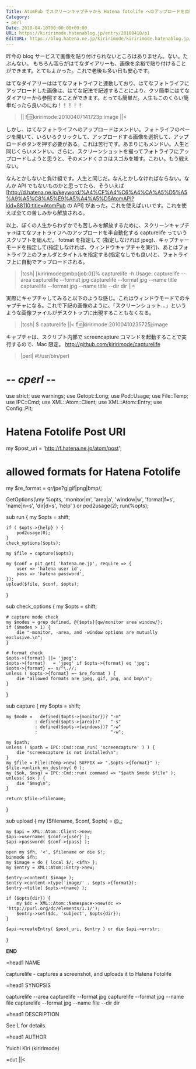 ```yaml
---
Title: AtomPub でスクリーンキャプチャから Hatena fotolife へのアップロードを自動化する
Category:
- perl
Date: 2010-04-10T00:00:00+09:00
URL: https://kiririmode.hatenablog.jp/entry/20100410/p1
EditURL: https://blog.hatena.ne.jp/kiririmode/kiririmode.hatenablog.jp/atom/entry/8454420450078211987
---
```



昨今の blog サービスで画像を貼り付けられないところはありません。ない。たぶんない。
もちろん我らがはてなダイアリーも、画像を余裕で貼り付けることができます。とてもよかった。これで老後も多い日も安心です。

はてなダイアリーははてなフォトライフと連動しており、はてなフォトライフにアップロードした画像は、はてな記法で記述することにより、クソ簡単にはてなダイアリーから参照することができます。とっても簡単だ。人生もこのくらい簡単だったら良いのにね！！！！！
>||
f:id:kiririmode:20100407141723p:image
||<

しかし、はてなフォトライフへのアップロードはメンドい。フォトライフのページを開いて、いろいろクリックして、アップロードする画像を選択して、アップロードボタンを押す必要がある。これは苦行です。あまりにもメンドい。人生と同じくらいメンドい。さらに、スクリーンショットを撮ってフォトライフにアップロードしようと思うと、そのメンドくささはスゴみを増す。こわい。もう戦えない。

なんとかしないと負け組です。人生と同じだ。なんとかしなければならない。なんか API でもないものかと思ってたら、そういえば [http://d.hatena.ne.jp/keyword/%A4%CF%A4%C6%A4%CA%A5%D5%A5%A9%A5%C8%A5%E9%A5%A4%A5%D5AtomAPI?kid=88110:title=AtomPub の API] があった。これを使えばいいです。これを使えば全ての苦しみから解放される。

以上、ぼくの人生からわずかでも苦しみを解放するために、スクリーンキャプチャ→はてなフォトライフへのアップロードを半自動化する capturelife っていうスクリプトを組んだ。
fotmat を指定して (指定しなければ jpeg)、キャプチャーモードを指定して(指定しなければ、ウィンドウキャプチャを実行)、あとはフォトライフ上のフォルダとタイトルを指定する(指定なしでも良い)と、フォトライフ上に自動でアップロードされる。
>|tcsh|
[kiririmode@mbp(job:0)]% capturelife -h
Usage:
      capturelife --area 
      capturelife --format jpg
      capturelife --format jpg --name title
      capturelife --format jpg --name title --dir dir
||<

実際にキャプチャしてみると以下のような感じ。これはウィンドウモードでのキャプチャになる。これで下記の画像のように、「スクリーンショット…」というような画像ファイルがデスクトップに出現することもなくなる。
>|tcsh|
$ capturelife
||<
f:id:kiririmode:20100410235725j:image


キャプチャは、スクリプト内部で screencapture コマンドを起動することで実行するので、Mac 限定。
http://github.com/kiririmode/capturelife
>|perl|
#!/usr/bin/perl
# -*- cperl -*-
use strict;
use warnings;
use Getopt::Long;
use Pod::Usage;
use File::Temp;
use IPC::Cmd;
use XML::Atom::Client;
use XML::Atom::Entry;
use Config::Pit;

# Hatena Fotolife Post URI
my $post_uri = 'http://f.hatena.ne.jp/atom/post';

# allowed formats for Hatena Fotolife
my $re_format = qr/jpe?g|gif|png|bmp/;

GetOptions(\my %opts,
           'monitor|m', 'area|a', 'window|w',
           'format|f=s', 'name|n=s', 'dir|d=s', 'help'
) or pod2usage(2);
run(\%opts);

sub run {
    my $opts = shift;

    if ( $opts->{help} ) {
        pod2usage(0);
    }
    check_options($opts);
    
    my $file = capture($opts);

    my $conf = pit_get( 'hatena.ne.jp', require => {
        user => 'hatena user id',
        pass => 'hatena password',
    });
    upload($file, $conf, $opts);
}

sub check_options {
    my $opts = shift;

    # capture mode check
    my $modes = grep defined, @{$opts}{qw/monitor area window/};
    if ($modes > 1) {
        die "-monitor, -area, and -window options are mutually exclusive.\n";
    }

    # format check
    $opts->{format} ||= 'jpeg';
    $opts->{format}   = 'jpeg' if $opts->{format} eq 'jpg';
    $opts->{format} =~ s/^\.//;
    unless ( $opts->{format} =~ $re_format ) {
        die "allowed formats are jpeg, gif, png, and bmp\n";
    }
}

sub capture {
    my $opts = shift;

    my $mode =   defined($opts->{monitor})? "-m"
               : defined($opts->{area})?    "-s"
               : defined($opts->{windows})? "-w"
               :                            "-w";

    my $path;
    unless ( $path = IPC::Cmd::can_run( 'screencapture' ) ) {
        die "screencapture is not installed\n";
    }
    my $file = File::Temp->new( SUFFIX => ".$opts->{format}" );
    $file->unlink_on_destroy( 0 );
    my ($ok, $msg) = IPC::Cmd::run( command => "$path $mode $file" );
    unless( $ok ) {
        die "$msg\n";
    }

    return $file->filename;
}

sub upload {
    my ($filename, $conf, $opts) = @_;
    
    my $api = XML::Atom::Client->new;
    $api->username( $conf->{user} );
    $api->password( $conf->{pass} );

    open my $fh, '<', $filename or die $!;
    binmode $fh;
    my $image = do { local $/; <$fh> };
    my $entry = XML::Atom::Entry->new;

    $entry->content( $image );
    $entry->content->type('image/' . $opts->{format});
    $entry->title( $opts->{name} );

    if ($opts{dir}) {
        my $dc = XML::Atom::Namespace->new(dc => 'http://purl.org/dc/elements/1.1/');
        $entry->set($dc, 'subject', $opts{dir});
    }

    $api->createEntry( $post_uri, $entry ) or die $api->errstr;
}
    
    
__END__

=head1 NAME

capturelife - captures a screenshot, and uploads it to Hatena Fotolife

=head1 SYNOPSIS

  capturelife --area 
  capturelife --format jpg
  capturelife --format jpg --name file
  capturelife --format jpg --name file --dir dir

=head1 DESCRIPTION

See L<README> for details.

=head1 AUTHOR

Yuichi Kiri (kiririmode)

=cut 
||<
